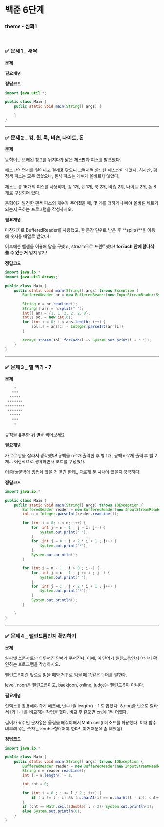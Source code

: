 # 백준 6단계

### **theme** - 심화1

<br>

### ✅ 문제 1 \_ 새싹

**문제**

**필요개념**

**정답코드**

```java
import java.util.*;

public class Main {
    public static void main(String[] args) {

    }
}
```

---

### ✅ 문제 2 \_ 킹, 퀸, 룩, 비숍, 나이트, 폰

**문제**

동혁이는 오래된 창고를 뒤지다가 낡은 체스판과 피스를 발견했다.

체스판의 먼지를 털어내고 걸레로 닦으니 그럭저럭 쓸만한 체스판이 되었다. 하지만, 검정색 피스는 모두 있었으나, 흰색 피스는 개수가 올바르지 않았다.

체스는 총 16개의 피스를 사용하며, 킹 1개, 퀸 1개, 룩 2개, 비숍 2개, 나이트 2개, 폰 8개로 구성되어 있다.

동혁이가 발견한 흰색 피스의 개수가 주어졌을 때, 몇 개를 더하거나 빼야 올바른 세트가 되는지 구하는 프로그램을 작성하시오.

**필요개념**

마찬가지로 BufferedReader를 사용했고, 한 문장 단위로 받은 후 **split()**을 이용해 숫자를 배열로 받았다!

이후에는 뺄셈을 이용해 답을 구했고, stream으로 프린트했다! **forEach 안에 람다식 쓸 수 있는 거** 잊지 말기!

**정답코드**

```java
import java.io.*;
import java.util.Arrays;

public class Main {
    public static void main(String[] args) throws Exception {
        BufferedReader br = new BufferedReader(new InputStreamReader(System.in));

        String n = br.readLine();
        String[] arr = n.split(" ");
        int[] ans = {1, 1, 2, 2, 2, 8};
        int[] sol = new int[6];
        for (int i = 0; i < ans.length; i++) {
            sol[i] = ans[i] - Integer.parseInt(arr[i]);
        }

        Arrays.stream(sol).forEach(i -> System.out.print(i + " "));
    }
}
```

---

### ✅ 문제 3 \_ 별 찍기 - 7

**문제**

```java
    *
   ***
  *****
 *******
*********
 *******
  *****
   ***
    *
```

규칙을 유추한 뒤 별을 찍어보세요

**필요개념**

가로로 반을 잘라서 생각했다! 공백을 n-1개 출력한 후 별 1개, 공백 n-2개 출력 후 별 2개... 이런식으로 생각하면서 코드를 구성했다.

이중for문밖에 방법이 없을 거 같긴 한데,, 다르게 푼 사람이 있을지 궁금하다!

**정답코드**

```java
import java.io.*;

public class Main {
    public static void main(String[] args) throws IOException {
        BufferedReader reader = new BufferedReader(new InputStreamReader(System.in));
        int n = Integer.parseInt(reader.readLine());

        for (int i = 0; i < n; i++) {
            for (int j = n - 1 ; j > i; j--) {
                System.out.print(" ");
            }
            for (int j = 0 ; j < 2 * i + 1 ; j++) {
                System.out.print("*");
            }
            System.out.println();
        }

        for (int i = n - 1 ; i > 0 ; i--) {
            for (int j = n - 1 ; j >= i ; j--) {
                System.out.print(" ");
            }
            for (int j = 2 ; j < 2 * i + 1 ; j++) {
                System.out.print("*");
            }
            System.out.println();
        }

    }
}
```

---

### ✅ 문제 4 \_ 팰린드롬인지 확인하기

**문제**

알파벳 소문자로만 이루어진 단어가 주어진다. 이때, 이 단어가 팰린드롬인지 아닌지 확인하는 프로그램을 작성하시오.

팰린드롬이란 앞으로 읽을 때와 거꾸로 읽을 때 똑같은 단어를 말한다.

level, noon은 팰린드롬이고, baekjoon, online, judge는 팰린드롬이 아니다.

**필요개념**

인덱스를 활용해야 하기 때문에, 변수 l을 length() - 1 로 잡았다. String을 반으로 잘라서 i와 l - i 를 비교하는 작업을 했다. 비교 후 같으면 cnt에 1씩 더했다.

길이가 짝수인 문자열은 올림을 해줘야해서 Math.ceil() 메소드를 이용했다. 이때 함수 내부에 넣는 숫자는 double형이어야 한다! (이거때문에 좀 헤맸음)

**정답코드**

```java
import java.io.*;

public class Main {
    public static void main(String[] args) throws IOException {
        BufferedReader reader = new BufferedReader(new InputStreamReader(System.in));
        String n = reader.readLine();
        int l = n.length() - 1;

        int cnt = 0;

        for (int i = 0 ; i <= l / 2 ; i++) {
            if ((i != l - i) && (n.charAt(i) == n.charAt(l - i))) cnt++;
        }
        if (cnt == Math.ceil((double) l / 2)) System.out.println(1);
        else System.out.println(0);
    }
}

```

